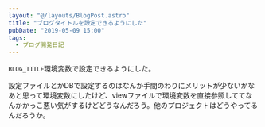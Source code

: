 ```yaml
---
layout: "@/layouts/BlogPost.astro"
title: "ブログタイトルを設定できるようにした"
pubDate: "2019-05-09 15:00"
tags:
  - ブログ開発日記
---
```


`BLOG_TITLE`環境変数で設定できるようにした。

設定ファイルとかDBで設定するのはなんか手間のわりにメリットが少ないかなあと思って環境変数にしたけど、viewファイルで環境変数を直接参照しててなんかかっこ悪い気がするけどどうなんだろう。他のプロジェクトはどうやってるんだろうか。
